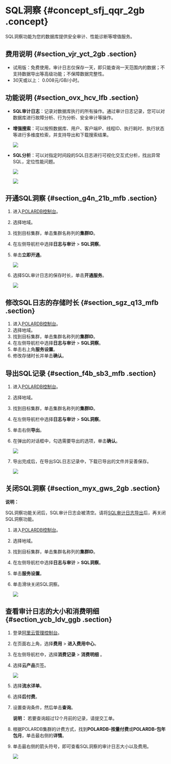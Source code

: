 # SQL洞察 {#concept_sfj_qqr_2gb .concept}

SQL洞察功能为您的数据库提供安全审计、性能诊断等增值服务。

## 费用说明 {#section_vjr_yct_2gb .section}

-   试用版：免费使用，审计日志仅保存一天，即只能查询一天范围内的数据；不支持数据导出等高级功能；不保障数据完整性。
-   30天或以上： 0.008元/GB/小时。

## 功能说明 {#section_ovx_hcv_lfb .section}

-   **SQL审计日志**：记录对数据库执行的所有操作。通过审计日志记录，您可以对数据库进行故障分析、行为分析、安全审计等操作。
-   **增强搜索**：可以按照数据库、用户、客户端IP、线程ID、执行耗时、执行状态等进行多维度检索，并支持导出和下载搜索结果。

    ![](http://static-aliyun-doc.oss-cn-hangzhou.aliyuncs.com/assets/img/81394/155618444834838_zh-CN.png)

-   **SQL分析**：可以对指定时间段的SQL日志进行可视化交互式分析，找出异常SQL，定位性能问题。

    ![](http://static-aliyun-doc.oss-cn-hangzhou.aliyuncs.com/assets/img/81394/155618444834839_zh-CN.png)

    ![](http://static-aliyun-doc.oss-cn-hangzhou.aliyuncs.com/assets/img/81394/155618444834840_zh-CN.png)


## 开通SQL洞察 {#section_g4n_21b_mfb .section}

1.  进入[POLARDB控制台](https://polardb.console.aliyun.com/)。
2.  选择地域。
3.  找到目标集群，单击集群名称列的**集群ID**。
4.  在左侧导航栏中选择**日志与审计** \> **SQL洞察**。
5.  单击**立即开通**。

    ![](http://static-aliyun-doc.oss-cn-hangzhou.aliyuncs.com/assets/img/81394/155618445134841_zh-CN.png)

6.  选择SQL审计日志的保存时长，单击**开通服务**。

    ![](http://static-aliyun-doc.oss-cn-hangzhou.aliyuncs.com/assets/img/81394/155618445134842_zh-CN.png)


## 修改SQL日志的存储时长 {#section_sgz_q13_mfb .section}

1.  进入[POLARDB控制台](https://polardb.console.aliyun.com/)。
2.  选择地域。
3.  找到目标集群，单击集群名称列的**集群ID**。
4.  在左侧导航栏中选择**日志与审计** \> **SQL洞察**。
5.  单击右上角**服务设置**。
6.  修改存储时长并单击**确认**。

## 导出SQL记录 {#section_f4b_sb3_mfb .section}

1.  进入[POLARDB控制台](https://polardb.console.aliyun.com/)。
2.  选择地域。
3.  找到目标集群，单击集群名称列的**集群ID**。
4.  在左侧导航栏中选择**日志与审计** \> **SQL洞察**。
5.  单击右侧**导出**。
6.  在弹出的对话框中，勾选需要导出的选项，单击**确认**。

    ![](http://static-aliyun-doc.oss-cn-hangzhou.aliyuncs.com/assets/img/81394/155618445134843_zh-CN.png)

7.  导出完成后，在导出SQL日志记录中，下载已导出的文件并妥善保存。

    ![](http://static-aliyun-doc.oss-cn-hangzhou.aliyuncs.com/assets/img/81394/155618445134844_zh-CN.png)


## 关闭SQL洞察 {#section_myx_gws_2gb .section}

**说明：** 

SQL洞察功能关闭后，SQL审计日志会被清空。请将[SQL审计日志导出](#)后，再关闭SQL洞察功能。

1.  进入[POLARDB控制台](https://polardb.console.aliyun.com/)。
2.  选择地域。
3.  找到目标集群，单击集群名称列的**集群ID**。
4.  在左侧导航栏中选择**日志与审计** \> **SQL洞察**。
5.  单击**服务设置**。
6.  单击滑块关闭SQL洞察。

    ![](http://static-aliyun-doc.oss-cn-hangzhou.aliyuncs.com/assets/img/81394/155618445134845_zh-CN.png)


## 查看审计日志的大小和消费明细 {#section_ycb_ldv_ggb .section}

1.  登录[阿里云管理控制台](https://home.console.aliyun.com/new#/)。
2.  在页面右上角，选择**费用** \> **进入费用中心**。
3.  在左侧导航栏中，选择**消费记录** \> **消费明细** 。
4.  选择**云产品**页签。

    ![](http://static-aliyun-doc.oss-cn-hangzhou.aliyuncs.com/assets/img/81394/155618445335495_zh-CN.png)

5.  选择**流水详单**。
6.  选择**后付费**。
7.  设置查询条件，然后单击**查询**。

    **说明：** 若要查询超过12个月前的记录，请提交工单。

8.  根据POLARDB集群的计费方式，找到**POLARDB-按量付费**或**POLARDB-包年包月**，单击最右侧的**详情**。
9.  单击最右侧的箭头符号，即可查看SQL洞察的审计日志大小以及费用。

    ![](http://static-aliyun-doc.oss-cn-hangzhou.aliyuncs.com/assets/img/81394/155618445335494_zh-CN.png)


